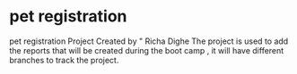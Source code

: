 # pet registration
pet registration Project 
Created by " Richa Dighe
The project is used to add the reports that will be created during the boot camp , it will have different branches to track the project.

